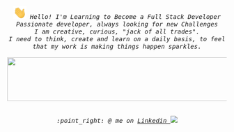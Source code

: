 <p align="center">
  <samp> 
   <img src="https://raw.githubusercontent.com/ABSphreak/ABSphreak/master/gifs/Hi.gif" width="30px"><em> Hello!  I'm Learning to Become a Full Stack Developer <em>
    <br> Passionate developer, always looking for new Challenges 
     <br>I am creative, curious, "jack of all trades". 
     <br>I need to think, create and learn on a daily basis, to feel that my work is making things happen sparkles.<br><br>
    <img src="http://24.media.tumblr.com/tumblr_m39co2lmcI1qd0xduo1_500.gif" height="100px" width="530px" align="center">
    <br><br><br> :point_right: @ me on <a href="https://www.linkedin.com/in/aicha-hamida/">Linkedin   <img src="https://user-images.githubusercontent.com/5679180/79618120-0daffb80-80be-11ea-819e-d2b0fa904d07.gif" width="27px"></a>
  </samp>
</p>


